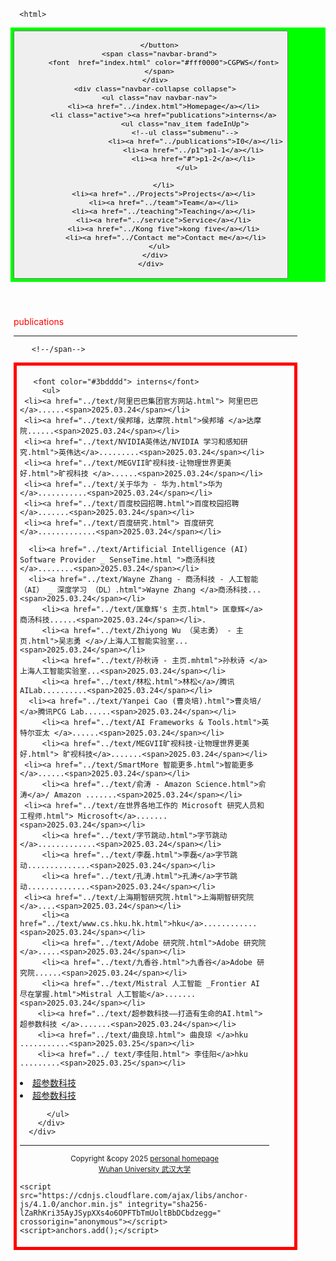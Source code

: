  
<html lang="en-US">
  <head>
    <meta charset="UTF-8">
    <meta http-equiv="X-UA-Compatible" content="IE=edge">
    <meta name="viewport" content="width=device-width, initial-scale=1">

<!-- Begin Jekyll SEO tag v2.8.0 -->
<title>CGPWB</title>
<meta name="generator" content="Jekyll v3.10.0" />
<meta property="og:title" content="周忠红" />
<meta property="og:locale" content="en_US" />
<link rel="canonical" href="https://zhouzh0201.github.io/Publications/" />
<meta property="og:url" content="https://zhouzh0201.github.io/publications/" />
<meta property="og:site_name" content="周忠红" />
<meta property="og:type" content="website" />
<meta name="twitter:card" content="summary" />
<meta property="twitter:title" content="周忠红" />
<script type="application/ld+json">
{"@context":"https://schema.org","@type":"WebPage","headline":"周忠红","url":"https://zhouzh0201.github.io/servicepublications/"}</script>
<!-- End Jekyll SEO tag -->
  
<link rel="stylesheet" href="/assets/css/style.css?v=cb078cd31b6a9f93153a5f014c609cf275a46a03">
    <!--link rel="stylesheet" href="/assets/css/style.css?v=f89006dae06f22051e431643f1a8c588dd220829"-->
    <!-- start custom head snippets, customize with your own _includes/head-custom.html file -->

<!-- Setup Google Analytics -->



<!-- You can set your favicon here -->
<!-- link rel="shortcut icon" type="image/x-icon" href="/favicon.ico" -->

<!-- end custom head snippets -->

  </head>
  <body>
    <div class="container-lg px-3 my-5 markdown-body">
      
      
      <html>
 <head>
  <meta charset="utf-8" />
  <meta name="author" content="persinal homepage" />
  <meta name="viewport" content="width=device-width, initial-scale=1.0" />
   <meta name="google-site-verification" content="4aUJl2I7hcddtjYkcxpnrotZMt3zwgFPboCdEiZsUc0" />
    <!--***************-->
  <link href="https://apps.bdimg.com/libs/bootstrap/3.3.4/css/bootstrap.min.css" rel="stylesheet" />
 <title>zhouzhonghong - Wuhan University</title>
  
  <link href="../css/bootstrap.css " rel="stylesheet" />
   <link href="../css/xin.css" rel="stylesheet" />

 



 
</head>
 
<body>
 
 <!-- ******HEADER****** -->


   <title>interns</title>

  

<!--/head-->

 <!--title>二级菜单</title-->
<!--style>
  nav{
    background-color:#333;
  }
  nav ul{
    list-style type:none;
    margin:0
    padding:0
  }
  nav ul a{
    display:black;
    padding: 10px 20px;
    text-decoration:none;
    color:white;
    }
    nav ul li hover>a{
      backgeound-color:#555;
    }
    nav ul li ul{
      display:none;
    }
    nav ul li haver>ul{
      display:block;
    }
   </style-->
  
<body>
  <nav class="navbar navbar-inverse navbar-fixed-top">
   <nav style="background-color:#00ff00;hieght:80px;">
    <div class="container">
      <div class="navbar-header">
        <button type="button" class="navbar-toggle" data-toggle="collapse" data-target=".navbar-collapse">
          <span class="icon-bar"></span>
          <span class="icon-bar"></span>
          <span class="icon-bar"></span>

        </button>
        <span class="navbar-brand">
          <font  href="index.html" color="#fff0000">CGPWS</font>
        </span>
      </div>
      <div class="navbar-collapse collapse">
        <ul class="nav navbar-nav">
          <li><a href="../index.html">Homepage</a></li>
          <li class="active"><a href="publications">interns</a>
                    <ul class="nav_item fadeInUp">
                    <!--ul class="submenu"-->
                         <li><a href="../publications">I0</a></li>
                        <li><a href="../p1">p1-1</a></li>
                        <li><a href="#">p1-2</a></li>
                     </ul>
       
          </li>
          <li><a href="../Projects">Projects</a></li>
          <li><a href="../team">Team</a></li>
          <li><a href="../teaching">Teaching</a></li>
          <li><a href="../service">Service</a></li>
          <li><a href="../Kong five">kong five</a></li>
           <li><a href="../Contact me">Contact me</a></li>
        </ul>
      </div>
    </div>
  </nav>
 </nav>
 </body>
 
<style>
      #mybox{
	   border: 5px solid red; 
      }

	.container{
		width:90%;
		 
		padding:5px;
	}
</style>

 
  <div class="container" style="margin-top: 50px;">
        <span class="navbar-brand">
          <font color="#ff0000">publications</font>
        </span>
   
  <hr>
        <!--span class="navbar-brand"-->
         
        <!--/span-->

<body>
<div id="mybox">
	<div class="container">
        
       <font color="#3bdddd"> interns</font>       
         <ul> 
     <li><a href="../text/阿里巴巴集团官方网站.html"> 阿里巴巴</a>......<span>2025.03.24</span></li>
     <li><a href="../text/侯邦璿，达摩院.html">侯邦璿 </a>达摩院......<span>2025.03.24</span></li>
     <li><a href="../text/NVIDIA英伟达/NVIDIA 学习和感知研究.html">英伟达</a>.........<span>2025.03.24</span></li>
     <li><a href="../text/MEGVII旷视科技-让物理世界更美好.html">旷视科技 </a>......<span>2025.03.24</span></li>
     <li><a href="../text/关于华为 - 华为.html">华为</a>...........<span>2025.03.24</span></li>
     <li><a href="../text/百度校园招聘.html">百度校园招聘</a>.......<span>2025.03.24</span></li>
     <li><a href="../text/百度研究.html"> 百度研究</a>.............<span>2025.03.24</span></li>
    
      <li><a href="../text/Artificial Intelligence (AI) Software Provider _ SenseTime.html ">商汤科技 </a>........<span>2025.03.24</span></li>
      <li><a href="../text/Wayne Zhang - 商汤科技 - 人工智能 （AI） _ 深度学习 （DL）.html">Wayne Zhang </a>商汤科技...<span>2025.03.24</span></li>
         <li><a href="../text/匡章辉's 主页.html"> 匡章辉</a>商汤科技......<span>2025.03.24</span></li>.
         <li><a href="../text/Zhiyong Wu （吴志勇） - 主页.html">吴志勇 </a>/上海人工智能实验室...<span>2025.03.24</span></li>
         <li><a href="../text/孙秋诗 - 主页.mhtml">孙秋诗 </a>上海人工智能实验室...<span>2025.03.24</span></li>
         <li><a href="../text/林松.html">林松</a>/腾讯 AILab..........<span>2025.03.24</span></li>
	  <li><a href="../text/Yanpei Cao (曹炎培).html">曹炎培/ </a>腾讯PCG Lab......<span>2025.03.24</span></li>
         <li><a href="../text/AI Frameworks & Tools.html">英特尔亚太 </a>......<span>2025.03.24</span></li>
         <li><a href="../text/MEGVII旷视科技-让物理世界更美好.html"> 旷视科技</a>.......<span>2025.03.24</span></li>
	 <li><a href="../text/SmartMore 智能更多.html">智能更多 </a>......<span>2025.03.24</span></li>     
         <li><a href="../text/俞涛 - Amazon Science.html">俞涛</a>/ Amazon .......<span>2025.03.24</span></li>
	 <li><a href="../text/在世界各地工作的 Microsoft 研究人员和工程师.html"> Microsoft</a>.......<span>2025.03.24</span></li>
         <li><a href="../text/字节跳动.html">字节跳动 </a>.............<span>2025.03.24</span></li>
         <li><a href="../text/李磊.html">李磊</a>字节跳动..............<span>2025.03.24</span></li>
         <li><a href="../text/孔涛.html">孔涛</a>字节跳动..............<span>2025.03.24</span></li>
	 <li><a href="../text/上海期智研究院.html">上海期智研究院</a>....<span>2025.03.24</span></li>
         <li><a href="../text/www.cs.hku.hk.html">hku</a>............<span>2025.03.24</span></li> 
         <li><a href="../text/Adobe 研究院.html">Adobe 研究院</a>.....<span>2025.03.24</span></li>
         <li><a href="../text/九香谷.html">九香谷</a>Adobe 研究院......<span>2025.03.24</span></li>
         <li><a href="../text/Mistral 人工智能 _Frontier AI 尽在掌握.html">Mistral 人工智能</a>.......<span>2025.03.24</span></li>
        <li><a href="../text/超参数科技——打造有生命的AI.html">超参数科技 </a>.......<span>2025.03.24</span></li>
        <li><a href="../text/曲良琼.html"> 曲良琼 </a>hku ...........<span>2025.03.25</span></li>
        <li><a href="../ text/李佳阳.html"> 李佳阳</a>hku  .........<span>2025.03.25</span></li>
  
  <li><a href="../text/超参数科技——打造有生命的AI.html">超参数科技 </a></li>
  <li><a href="../text/超参数科技——打造有生命的AI.html">超参数科技 </a></li>


 
          </ul>
        </div>     
      </div>
        
  </body>
 
 
 <hr> 
 
 
<div align="center">
      <small>Copyright &amp;copy 2025 <a href="https://zhouzh0201.github.io/"> personal homepage</a></small>
      <br />
      <small><a href="https://www.whu.edu.cn/">Wuhan University 武汉大学</a></small>
  </div>

 <div align="center">
 <script src="../js/jquery.js"></script>
<script src="../js/bootstrap.js "></script>
</div>
 
 <!--/body--><!--/html-->


      
    
    <script src="https://cdnjs.cloudflare.com/ajax/libs/anchor-js/4.1.0/anchor.min.js" integrity="sha256-lZaRhKri35AyJSypXXs4o6OPFTbTmUoltBbDCbdzegg=" crossorigin="anonymous"></script>
    <script>anchors.add();</script>
  <!--/body-->
 
